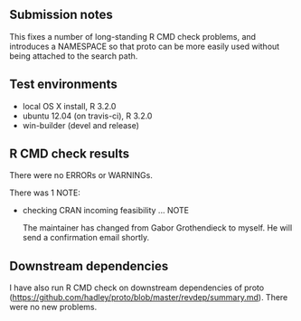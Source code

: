 ## Submission notes
This fixes a number of long-standing R CMD check problems, and introduces a NAMESPACE so that proto can be more easily used without being attached to the search path.

## Test environments
* local OS X install, R 3.2.0
* ubuntu 12.04 (on travis-ci), R 3.2.0
* win-builder (devel and release)

## R CMD check results
There were no ERRORs or WARNINGs. 

There was 1 NOTE:

* checking CRAN incoming feasibility ... NOTE

  The maintainer has changed from Gabor Grothendieck to myself.
  He will send a confirmation email shortly.

## Downstream dependencies
I have also run R CMD check on downstream dependencies of proto 
(https://github.com/hadley/proto/blob/master/revdep/summary.md). There were no new problems.
